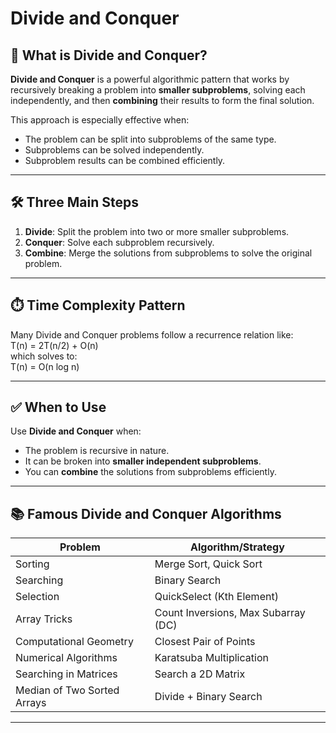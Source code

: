 # Divide and Conquer

## 🧠 What is Divide and Conquer?

**Divide and Conquer** is a powerful algorithmic pattern that works by recursively breaking a problem into **smaller subproblems**, solving each independently, and then **combining** their results to form the final solution.

This approach is especially effective when:

-   The problem can be split into subproblems of the same type.
-   Subproblems can be solved independently.
-   Subproblem results can be combined efficiently.

---

## 🛠️ Three Main Steps

1. **Divide**: Split the problem into two or more smaller subproblems.
2. **Conquer**: Solve each subproblem recursively.
3. **Combine**: Merge the solutions from subproblems to solve the original problem.

---

## ⏱️ Time Complexity Pattern

Many Divide and Conquer problems follow a recurrence relation like:  
T(n) = 2T(n/2) + O(n)  
which solves to:  
T(n) = O(n log n)

---

## ✅ When to Use

Use **Divide and Conquer** when:

-   The problem is recursive in nature.
-   It can be broken into **smaller independent subproblems**.
-   You can **combine** the solutions from subproblems efficiently.

---

## 📚 Famous Divide and Conquer Algorithms

| Problem                     | Algorithm/Strategy                  |
| --------------------------- | ----------------------------------- |
| Sorting                     | Merge Sort, Quick Sort              |
| Searching                   | Binary Search                       |
| Selection                   | QuickSelect (Kth Element)           |
| Array Tricks                | Count Inversions, Max Subarray (DC) |
| Computational Geometry      | Closest Pair of Points              |
| Numerical Algorithms        | Karatsuba Multiplication            |
| Searching in Matrices       | Search a 2D Matrix                  |
| Median of Two Sorted Arrays | Divide + Binary Search              |

---
